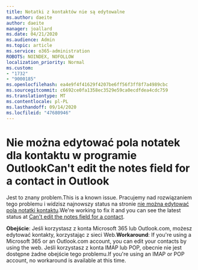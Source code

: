 ```yaml
---
title: Notatki z kontaktów nie są edytowalne
ms.author: daeite
author: daeite
manager: joallard
ms.date: 04/21/2020
ms.audience: Admin
ms.topic: article
ms.service: o365-administration
ROBOTS: NOINDEX, NOFOLLOW
localization_priority: Normal
ms.custom:
- "1732"
- "9000185"
ms.openlocfilehash: ea4e9f4f41629f4207be6ff56f3ff8f7a4989cbc
ms.sourcegitcommit: c6692ce0fa1358ec3529e59ca0ecdfdea4cdc759
ms.translationtype: MT
ms.contentlocale: pl-PL
ms.lasthandoff: 09/14/2020
ms.locfileid: "47680946"
---
```

# <a name="cant-edit-the-notes-field-for-a-contact-in-outlook"></a><span data-ttu-id="fbdfd-102">Nie można edytować pola notatek dla kontaktu w programie Outlook</span><span class="sxs-lookup"><span data-stu-id="fbdfd-102">Can't edit the notes field for a contact in Outlook</span></span>

<span data-ttu-id="fbdfd-103">Jest to znany problem.</span><span class="sxs-lookup"><span data-stu-id="fbdfd-103">This is a known issue.</span></span> <span data-ttu-id="fbdfd-104">Pracujemy nad rozwiązaniem tego problemu i widzisz najnowszy status na stronie [nie można edytować pola notatki kontaktu](https://support.office.com/article/fb8394ce-04ce-48b5-bae4-be46f77f10fe).</span><span class="sxs-lookup"><span data-stu-id="fbdfd-104">We're working to fix it and you can see the latest status at [Can't edit the notes field for a contact](https://support.office.com/article/fb8394ce-04ce-48b5-bae4-be46f77f10fe).</span></span>

<span data-ttu-id="fbdfd-105">**Obejście**: Jeśli korzystasz z konta Microsoft 365 lub Outlook.com, możesz edytować kontakty, korzystając z sieci Web.</span><span class="sxs-lookup"><span data-stu-id="fbdfd-105">**Workaround**: If you're using a Microsoft 365 or an Outlook.com account, you can edit your contacts by using the web.</span></span> <span data-ttu-id="fbdfd-106">Jeśli korzystasz z konta IMAP lub POP, obecnie nie jest dostępne żadne obejście tego problemu.</span><span class="sxs-lookup"><span data-stu-id="fbdfd-106">If you're using an IMAP or POP account, no workaround is available at this time.</span></span>